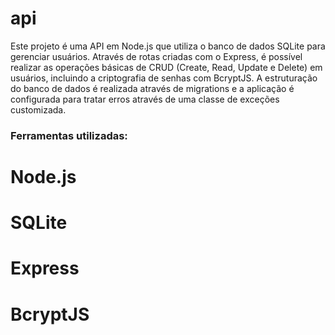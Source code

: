 # api
Este projeto é uma API em Node.js que utiliza o banco de dados SQLite para gerenciar usuários. 
Através de rotas criadas com o Express, é possível realizar as operações básicas de CRUD 
(Create, Read, Update e Delete) em usuários, incluindo a criptografia de senhas com BcryptJS. A estruturação do banco de dados é realizada através de migrations 
e a aplicação é configurada para tratar erros através de uma classe de exceções customizada.

### Ferramentas utilizadas:

# Node.js
# SQLite
# Express
# BcryptJS
